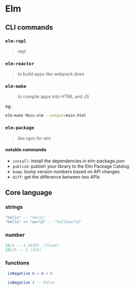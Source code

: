 # Elm


## CLI commands

### `elm-repl` 
> repl


### `elm-reactor` 
> to build apps like webpack does


### `elm-make` 
> to compile apps into HTML and JS

eg.
```sh
elm-make Main.elm --output=main.html
```

### `elm-package`
> like npm for elm

#### notable commands

- `install`: install the dependencies in elm-package.json
- `publish`: publish your library to the Elm Package Catalog
- `bump`: bump version numbers based on API changes
- `diff`: get the difference between two APIs

## Core language

### strings
```elm
"hello" -- "hello"
"hello" ++ "world" -- "helloworld"
```

### number
```elm
10/3 -- 3.33333  (float)
10//3 -- 3 (Int)
```

### functions
```elm
 isNegative n = n < 0
 
 isNegative 4 -- False
```